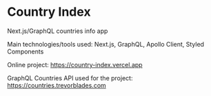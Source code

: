 # Country Index

Next.js/GraphQL countries info app 

Main technologies/tools used: Next.js, GraphQL, Apollo Client, Styled Components

Online project: https://country-index.vercel.app

GraphQL Countries API used for the project: https://countries.trevorblades.com
